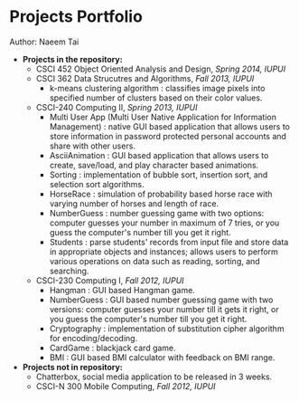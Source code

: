 Projects Portfolio
========

Author: Naeem Tai

* **Projects in the repository:**
  - CSCI 452 Object Oriented Analysis and Design, *Spring 2014, IUPUI*
  - CSCI 362 Data Strucutres and Algorithms, *Fall 2013, IUPUI*
    - k-means clustering algorithm : classifies image pixels into specified number of clusters based on their color values.
  - CSCI-240 Computing II, *Spring 2013, IUPUI*
    - Multi User App (Multi User Native Application for Information Management) : native GUI based application that allows users to store information in password protected personal accounts and share with other users.
	- AsciiAnimation : GUI based application that allows users to create, save/load, and play character based animations.
	- Sorting : implementation of bubble sort, insertion sort, and selection sort algorithms.
	- HorseRace : simulation of probability based horse race with varying number of horses and length of race.
	- NumberGuess : number guessing game with two options: computer guesses your number in maximum of 7 tries, or you guess the computer's number till you get it right.
	- Students : parse students' records from input file and store data in appropriate objects and instances; allows users to perform various operations on data such as reading, sorting, and searching.
  - CSCI-230 Computing I, *Fall 2012, IUPUI*
    - Hangman : GUI based Hangman game.
	- NumberGuess : GUI based number guessing game with two versions: computer guesses your number till it gets it right, or you guess the computer's number till you get it right.
	- Cryptography : implementation of substitution cipher algorithm for encoding/decoding.
	- CardGame : blackjack card game.
	- BMI : GUI based BMI calculator with feedback on BMI range.
* **Projects not in repository:**
  - Chatterbox, social media application to be released in 3 weeks.
  - CSCI-N 300 Mobile Computing, *Fall 2012, IUPUI*